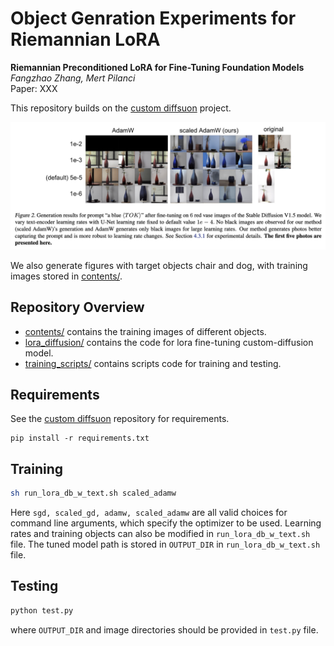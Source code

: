# Object Genration Experiments for Riemannian LoRA

**Riemannian Preconditioned LoRA for Fine-Tuning Foundation Models** <br>
*Fangzhao Zhang, Mert Pilanci* <br>
Paper: XXX <br>

This repository builds on the [custom diffsuon](https://github.com/cloneofsimo/lora)  project. 

<p>
<img src="figures/vase.png" width="800" >
</p>

We also generate figures with target objects chair and dog, with training images stored in [contents/](contents).

## Repository Overview
* [contents/](contents) contains the training images of different objects.
* [lora_diffusion/](lora_diffusion) contains the code for lora fine-tuning custom-diffusion model.
* [training_scripts/](training_scripts) contains scripts code for training and testing.

## Requirements
See the [custom diffsuon](https://github.com/cloneofsimo/lora) repository for requirements.
```
pip install -r requirements.txt
 ```

## Training
```bash
sh run_lora_db_w_text.sh scaled_adamw
 ```
Here <code>sgd, scaled_gd, adamw, scaled_adamw</code> are all valid choices for command line arguments, which specify the optimizer to be used. Learning rates and training objects can also be modified in <code>run_lora_db_w_text.sh</code> file. The tuned model path is stored in <code>OUTPUT_DIR</code> in <code>run_lora_db_w_text.sh</code> file.

## Testing
```bash
python test.py
 ```
where <code>OUTPUT_DIR</code> and image directories should be provided in <code>test.py</code> file.
